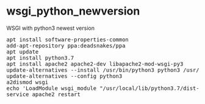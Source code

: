 # wsgi_python_newversion
WSGI with python3 newest version

<pre>
apt install software-properties-common 
add-apt-repository ppa:deadsnakes/ppa
apt update
apt install python3.7
apt install apache2 apache2-dev libapache2-mod-wsgi-py3
update-alternatives --install /usr/bin/python3 python3 /usr/bin/python3.7 1
update-alternatives --config python3
a2dismod wsgi
echo 'LoadModule wsgi_module "/usr/local/lib/python3.7/dist-packages/mod_wsgi/server/mod_wsgi-py37.cpython-37m-x86_64-linux-gnu.so"' >> /etc/apache2/apache2.conf
service apache2 restart
</pre>
